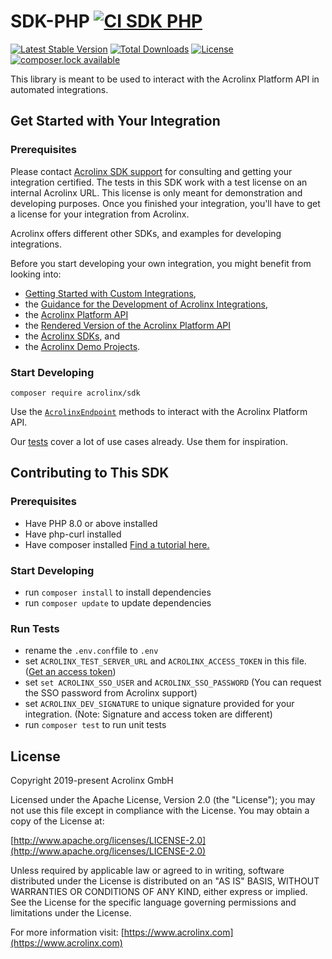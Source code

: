 # SDK-PHP [![CI SDK PHP](https://github.com/acrolinx/sdk-php/actions/workflows/main.yml/badge.svg)](https://github.com/acrolinx/sdk-php/actions/workflows/main.yml)

[![Latest Stable Version](https://poser.pugx.org/acrolinx/sdk/v/stable)](https://packagist.org/packages/acrolinx/sdk)
[![Total Downloads](https://poser.pugx.org/acrolinx/sdk/downloads)](https://packagist.org/packages/acrolinx/sdk)
[![License](https://poser.pugx.org/acrolinx/sdk/license)](https://packagist.org/packages/acrolinx/sdk)
[![composer.lock available](https://poser.pugx.org/acrolinx/sdk/composerlock)](https://packagist.org/packages/acrolinx/sdk)

This library is meant to be used to interact with the Acrolinx Platform API in automated integrations.

## Get Started with Your Integration

### Prerequisites

Please contact [Acrolinx SDK support](https://github.com/acrolinx/acrolinx-coding-guidance/blob/master/topics/sdk-support.md)
for consulting and getting your integration certified.
The tests in this SDK work with a test license on an internal Acrolinx URL.
This license is only meant for demonstration and developing purposes.
Once you finished your integration, you'll have to get a license for your integration from Acrolinx.
  
Acrolinx offers different other SDKs, and examples for developing integrations.

Before you start developing your own integration, you might benefit from looking into:

* [Getting Started with Custom Integrations](https://docs.acrolinx.com/customintegrations),
* the [Guidance for the Development of Acrolinx Integrations](https://github.com/acrolinx/acrolinx-coding-guidance),
* the [Acrolinx Platform API](https://github.com/acrolinx/platform-api)
* the [Rendered Version of the Acrolinx Platform API](https://acrolinxapi.docs.apiary.io/#)
* the [Acrolinx SDKs](https://github.com/acrolinx?q=sdk), and
* the [Acrolinx Demo Projects](https://github.com/acrolinx?q=demo).

### Start Developing

`composer require acrolinx/sdk`

Use the [`AcrolinxEndpoint`](api.md) methods to interact with the Acrolinx Platform API.

Our [tests](tests/AcrolinxEndpointTest.php) cover a lot of use cases already. Use them for inspiration.

## Contributing to This SDK

### Prerequisites

* Have PHP 8.0 or above installed
* Have php-curl installed
* Have composer installed [Find a tutorial here.](https://www.hostinger.com/tutorials/how-to-install-composer)

### Start Developing

* run `composer install` to install dependencies
* run `composer update` to update dependencies

### Run Tests

* rename the `.env.conf`file to `.env`
* set `ACROLINX_TEST_SERVER_URL` and `ACROLINX_ACCESS_TOKEN` in this file. ([Get an access token](https://docs.acrolinx.com/cli/latest/en/how-to/get-an-access-token))
* set `set ACROLINX_SSO_USER` and `ACROLINX_SSO_PASSWORD` (You can request the SSO password from Acrolinx support)
* set `ACROLINX_DEV_SIGNATURE` to unique signature provided for your integration. (Note: Signature and access token are different)
* run `composer test` to run unit tests

## License

Copyright 2019-present Acrolinx GmbH

Licensed under the Apache License, Version 2.0 (the "License");
you may not use this file except in compliance with the License.
You may obtain a copy of the License at:

[http://www.apache.org/licenses/LICENSE-2.0](http://www.apache.org/licenses/LICENSE-2.0)

Unless required by applicable law or agreed to in writing, software
distributed under the License is distributed on an "AS IS" BASIS,
WITHOUT WARRANTIES OR CONDITIONS OF ANY KIND, either express or implied.
See the License for the specific language governing permissions and
limitations under the License.

For more information visit: [https://www.acrolinx.com](https://www.acrolinx.com)
